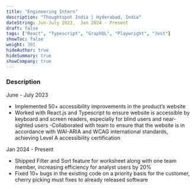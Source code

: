 ```yaml
---
title: "Engineering Intern"
description: "Thoughtspot India | Hyderabad, India"
dateString: Jun-July 2023,  Jan 2024 - Present
draft: false
tags: ["React", "Typescript", "GraphQL", "Playwright", "Jest"]
showToc: false
weight: 301
hideAuthor: true
hideSummary: true
showCompany: true
--- 
```


### Description

June - July 2023

- Implemented 50+ accessibility improvements in the product’s website
- Worked with React.js and Typescript to ensure website is accessible by keyboard and screen readers, especially for blind users and near-sighted users
-Collaborated with team to ensure that the website is in accordance with WAI-ARIA and WCAG international standards, achieving Level A accessibility certification

Jan 2024 - Present

- Shipped Filter and Sort feature for worksheet along with one team member, increasing efficiency for analyst users by 20%
- Fixed 10+ bugs in the existing code on a priority basis for the customer, cherry picking must fixes to already released software